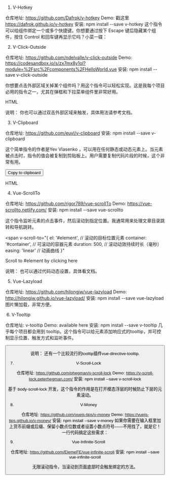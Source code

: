 1. V-Hotkey

仓库地址: https://github.com/Dafrok/v-hotkey
Demo: 戳这里 https://dafrok.github.io/v-hotkey
安装: npm install --save v-hotkey
这个指令可以给组件绑定一个或多个快捷键。你想要通过按下 Escape 键后隐藏某个组件，按住 Control 和回车键再显示它吗？小菜一碟：

<template>
  <div
    v-show="show"
    v-hotkey="{
      'esc': onClose,
      'ctrl+enter': onShow
    }"
  >
      Press `esc` to close me!
  </div>
</template>

<script>
export default {
    data() {
        return {
            show: true
        }
    },

    methods: {
        onClose() {
            this.show = false
        },

        onShow() {
            this.show = true
        },
    }
}
</script>

2. V-Click-Outside

仓库地址: https://github.com/ndelvalle/v-click-outside
Demo: https://codesandbox.io/s/zx7mx8y1ol?module=%2Fsrc%2Fcomponents%2FHelloWorld.vue
安装: npm install --save v-click-outside

你想要点击外部区域关掉某个组件吗？用这个指令可以轻松实现。这是我每个项目必用的指令之一，尤其在弹框和下拉菜单组件里非常好用。

<template>
  <div
    v-show="show"
    v-click-outside="onClickOutside"
  >
    Hide me when a click outside this element happens
  </div>
</template>

HTML

<script>
export default {
  data() {
    return {
      show: true
    };
  },

  methods: {
    onClickOutside() {
      this.show = false;
    }
  }
};
</script>

说明： 你也可以通过双击外部区域来触发，具体用法请参考文档。

3. V-Clipboard

仓库地址: https://github.com/euvl/v-clipboard
安装: npm install --save v-clipboard

这个简单指令的作者是Yev Vlasenko ，可以用在任何静态或动态元素上。当元素被点击时，指令的值会被复制到剪贴板上。用户需要复制代码片段的时候，这个非常有用。

<button v-clipboard="value">
  Copy to clipboard
</button>

HTML

4. Vue-ScrollTo

仓库地址: https://github.com/rigor789/vue-scrollTo
Demo: https://vue-scrollto.netlify.com/
安装: npm install --save vue-scrollto

这个指令监听元素的点击事件，然后滚动到指定位置。我通常用来处理文章目录跳转和导航跳转。

<span v-scroll-to="{
  el: '#element',          // 滚动的目标位置元素
  container: '#container', // 可滚动的容器元素
  duration: 500,           // 滚动动效持续时长（毫秒）
  easing: 'linear'         // 动画曲线
  }"
>
  Scroll to #element by clicking here
</span>

说明： 也可以通过代码动态设置，具体看文档。

5. Vue-Lazyload

仓库地址: https://github.com/hilongjw/vue-lazyload
Demo: http://hilongjw.github.io/vue-lazyload/
安装: npm install --save vue-lazyload
图片懒加载，非常方便。

<img v-lazy="https://www.domain.com/image.jpg">
6. V-Tooltip

仓库地址: v-tooltip
Demo: available here
安装: npm install --save v-tooltip
几乎每个项目都会用到 tooltip。这个指令可以给元素添加响应式的tooltip，并可控制显示位置、触发方式和监听事件。

<button v-tooltip="'You have ' + count + ' new messages.'">

说明： 还有一个比较流行的tooltip插件vue-directive-tooltip.

7. V-Scroll-Lock

仓库地址: https://github.com/phegman/v-scroll-lock
Demo: https://v-scroll-lock.peterhegman.com/
安装: npm install --save v-scroll-lock

基于 body-scroll-lock 开发，这个指令的作用是在打开模态浮层的时候防止下层的元素滚动。

<template>
  <div class="modal" v-if="opened">
    <button @click="onCloseModal">X</button>
    <div class="modal-content" v-scroll-lock="opened">
      <p>A bunch of scrollable modal content</p>
    </div>
  </div>
</template>

<script>
export default {
  data () {
    return {
      opened: false
    }
  },
  methods: {
    onOpenModal () {
      this.opened = true
    },

    onCloseModal () {
      this.opened = false
    }
  }
}
</script>

8. V-Money

仓库地址: https://github.com/vuejs-tips/v-money
Demo: https://vuejs-tips.github.io/v-money/
安装: npm install --save v-money
如果你需要在输入框里加上货币前缀或后缀、保留小数点位数或者设置小数点符号——不用找了，就是它！一行代码搞定这些需求：

<template>
  <div>
    <input v-model.lazy="price" v-money="money" /> {{price}}
  </div>
</template>

<script>
export default {
  data () {
    return {
      price: 123.45,
      money: {
        decimal: ',',
        thousands: '.',
        prefix: '$ ',
        precision: 2,
      }
    }
  }
}
</script>

9. Vue-Infinite-Scroll

仓库地址: https://github.com/ElemeFE/vue-infinite-scroll
安装: npm install --save vue-infinite-scroll

无限滚动指令，当滚动到页面底部时会触发绑定的方法。

<template>
  <!-- ... -->
  <div
    v-infinite-scroll="onLoadMore"
    infinite-scroll-disabled="busy"
    infinite-scroll-distance="10"
  ></div>
<template>

<script>
export default {
  data() {
    return {
      data [],
      busy: false,
      count: 0
    }
  },

  methods: {
    onLoadMore() {
      this.busy = true;

      setTimeout(() => {
        for (var i = 0, j = 10; i < j; i++) {
          this.data.push({ name: this.count++ });
        }
        this.busy = false;
      }, 1000);
    }
  }
}
</script>

10. Vue-Clampy

仓库地址: vue-clampy.
安装: npm install --save @clampy-js/vue-clampy

这个指令会截断元素里的文本，并在末尾加上省略号。它是用clampy.js实现的。

  <p v-clampy="3">Long text to clamp here</p>
  <!-- displays: Long text to...-->

11. Vue-InputMask

仓库地址: vue-inputmask
安装: npm install --save vue-inputmask
当你需要在输入框里格式化日期时，这个指令会自动生成格式化文本。基于Inputmask library 开发。

<input type="text" v-mask="'99/99/9999'" />

HTML

12. Vue-Ripple-Directive

仓库地址: vue-ripple-directive
安装: npm install --save vue-ripple-directive

Aduardo Marcos 写的这个指令可以给点击的元素添加波纹动效。

<div v-ripple class="button is-primary">This is a button</div>

13. Vue-Focus

仓库地址: vue-focus
安装: npm install --save vue-focus
有时候，用户在界面里操作，需要让某个输入框获得焦点。这个指令就是干这个的。

<template>
  <button @click="focused = true">Focus the input</button>

  <input type="text" v-focus="focused">
</template>

<script>
export default {
  data: function() {
    return {
      focused: false,
    };
  },
};
</script>

14. V-Blur

仓库地址: v-blur
Demo: 戳这里
安装: npm install --save v-blur
假设你的页面在访客没有注册的时候，有些部分需要加上半透明遮罩。用这个指令可以轻松实现，还可以自定义透明度和过渡效果。

<template>
  <button
    @click="blurConfig.isBlurred = !blurConfig.isBlurred"
  >Toggle the content visibility</button>

  <p v-blur="blurConfig">Blurred content</p>
</template>

<script>
  export default {
      data () {
        return
          blurConfig: {
            isBlurred: false,
            opacity: 0.3,
            filter: 'blur(1.2px)',
            transition: 'all .3s linear'
          }
        }
      }
    }
  };
</script>

15. Vue-Dummy

仓库地址: vue-dummy
Demo: available here
安装: npm install --save vue-dummy
开发 app 的时候，偶尔会需要使用假文本数据，或者特定尺寸的占位图片。用这个指令可以轻松实现。

<template>
  <!-- the content inside will have 150 words -->
  <p v-dummy="150"></p>

  <!-- Display a placeholder image of 400x300-->
  <img v-dummy="'400x300'" />
</template>

最后

欢迎补充更多好用的 Vue 自定义指令。